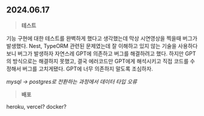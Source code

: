 ## 2024.06.17

> **테스트**

기능 구현에 대한 테스트를 완벽하게 했다고 생각했는데 막상 시연영상을 찍을때 버그가 발생했다. Nest, TypeORM 관련된 문제였는데 잘 이해하고 있지 않는 기술을 사용하다 보니 버그가 발생하자 자연스레 GPT에 의존하고 버그를 해결하려고 했다. 하지만 GPT의 방식으로는 해결하지 못했고, 결국 에러코드만 GPT에게 해석시키고 직접 코드를 수정해서 버그를 고치게됐다. GPT에 너무 의존하지 말도록 조심하자.

_mysql -> postgres로 전환하는 과정에서 데이터 타입 오류_

> **배포**

heroku, vercel? docker?
